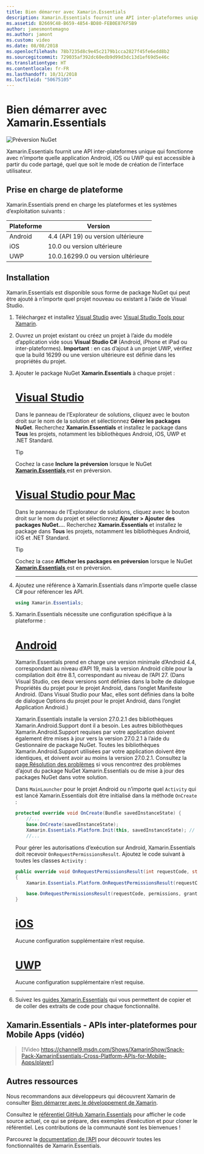 ```yaml
---
title: Bien démarrer avec Xamarin.Essentials
description: Xamarin.Essentials fournit une API inter-plateformes unique qui fonctionne avec n’importe quelle application Android, iOS ou UWP qui est accessible à partir du code partagé, quel que soit le mode de création de l’interface utilisateur.
ms.assetid: B2669C48-B659-4854-BD80-FEB0E876F5B9
author: jamesmontemagno
ms.author: jamont
ms.custom: video
ms.date: 08/08/2018
ms.openlocfilehash: 78b7235d8c9e45c2179b1cca2827f45fe6edd8b2
ms.sourcegitcommit: 729035af392dc60edb9d99d3dc13d1ef69d5e46c
ms.translationtype: HT
ms.contentlocale: fr-FR
ms.lasthandoff: 10/31/2018
ms.locfileid: "50675105"
---
```

# <a name="get-started-with-xamarinessentials"></a>Bien démarrer avec Xamarin.Essentials

![Préversion NuGet](~/media/shared/pre-release.png)

Xamarin.Essentials fournit une API inter-plateformes unique qui fonctionne avec n’importe quelle application Android, iOS ou UWP qui est accessible à partir du code partagé, quel que soit le mode de création de l’interface utilisateur.

## <a name="platform-support"></a>Prise en charge de plateforme

Xamarin.Essentials prend en charge les plateformes et les systèmes d’exploitation suivants :

| Plateforme | Version |
| --- | --- |
| Android | 4.4 (API 19) ou version ultérieure |
| iOS |10.0 ou version ultérieure |
| UWP | 10.0.16299.0 ou version ultérieure |

## <a name="installation"></a>Installation

Xamarin.Essentials est disponible sous forme de package NuGet qui peut être ajouté à n’importe quel projet nouveau ou existant à l’aide de Visual Studio.

1. Téléchargez et installez [Visual Studio](http://visualstudio.com) avec [Visual Studio Tools pour Xamarin](~/cross-platform/get-started/installation/index.md).

2. Ouvrez un projet existant ou créez un projet à l’aide du modèle d’application vide sous **Visual Studio C#**  (Android, iPhone et iPad ou inter-plateformes). **Important** : en cas d’ajout à un projet UWP, vérifiez que la build 16299 ou une version ultérieure est définie dans les propriétés du projet.

3. Ajouter le package NuGet **Xamarin.Essentials** à chaque projet :

    # <a name="visual-studiotabwindows"></a>[Visual Studio](#tab/windows)

    Dans le panneau de l’Explorateur de solutions, cliquez avec le bouton droit sur le nom de la solution et sélectionnez **Gérer les packages NuGet**. Recherchez **Xamarin.Essentials** et installez le package dans **Tous** les projets, notamment les bibliothèques Android, iOS, UWP et .NET Standard.

    > [!TIP]
    > Cochez la case **Inclure la préversion** lorsque le NuGet [**Xamarin.Essentials** ](https://www.nuget.org/packages/Xamarin.Essentials)est en préversion.

    # <a name="visual-studio-for-mactabmacos"></a>[Visual Studio pour Mac](#tab/macos)

    Dans le panneau de l’Explorateur de solutions, cliquez avec le bouton droit sur le nom du projet et sélectionnez **Ajouter > Ajouter des packages NuGet...**. Recherchez **Xamarin.Essentials** et installez le package dans **Tous** les projets, notamment les bibliothèques Android, iOS et .NET Standard.

    > [!TIP]
    > Cochez la case **Afficher les packages en préversion** lorsque le NuGet [**Xamarin.Essentials** ](https://www.nuget.org/packages/Xamarin.Essentials)est en préversion.

    -----

4. Ajoutez une référence à Xamarin.Essentials dans n’importe quelle classe C# pour référencer les API.

    ```csharp
    using Xamarin.Essentials;
    ```

5. Xamarin.Essentials nécessite une configuration spécifique à la plateforme :

    # <a name="androidtabandroid"></a>[Android](#tab/android)

    Xamarin.Essentials prend en charge une version minimale d’Android 4.4, correspondant au niveau d’API 19, mais la version Android cible pour la compilation doit être 8.1, correspondant au niveau de l’API 27. (Dans Visual Studio, ces deux versions sont définies dans la boîte de dialogue Propriétés du projet pour le projet Android, dans l’onglet Manifeste Android. (Dans Visual Studio pour Mac, elles sont définies dans la boîte de dialogue Options du projet pour le projet Android, dans l’onglet Application Android.) 

    Xamarin.Essentials installe la version 27.0.2.1 des bibliothèques Xamarin.Android.Support dont il a besoin. Les autres bibliothèques Xamarin.Android.Support requises par votre application doivent également être mises à jour vers la version 27.0.2.1 à l’aide du Gestionnaire de package NuGet. Toutes les bibliothèques Xamarin.Android.Support utilisées par votre application doivent être identiques, et doivent avoir au moins la version 27.0.2.1. Consultez la [page Résolution des problèmes](troubleshooting.md) si vous rencontrez des problèmes d’ajout du package NuGet Xamarin.Essentials ou de mise à jour des packages NuGet dans votre solution.

    Dans `MainLauncher` pour le projet Android ou n’importe quel `Activity` qui est lancé Xamarin.Essentials doit être initialisé dans la méthode `OnCreate` :

    ```csharp
    protected override void OnCreate(Bundle savedInstanceState) {
        //...
        base.OnCreate(savedInstanceState);
        Xamarin.Essentials.Platform.Init(this, savedInstanceState); // add this line to your code
        //...
    ```

    Pour gérer les autorisations d’exécution sur Android, Xamarin.Essentials doit recevoir `OnRequestPermissionsResult`. Ajoutez le code suivant à toutes les classes `Activity` :

    ```csharp
    public override void OnRequestPermissionsResult(int requestCode, string[] permissions, [GeneratedEnum] Android.Content.PM.Permission[] grantResults)
    {
        Xamarin.Essentials.Platform.OnRequestPermissionsResult(requestCode, permissions, grantResults);

        base.OnRequestPermissionsResult(requestCode, permissions, grantResults);
    }
    ```

    # <a name="iostabios"></a>[iOS](#tab/ios)

    Aucune configuration supplémentaire n’est requise.

    # <a name="uwptabuwp"></a>[UWP](#tab/uwp)

    Aucune configuration supplémentaire n’est requise.

    -----

6. Suivez les [guides Xamarin.Essentials](index.md) qui vous permettent de copier et de coller des extraits de code pour chaque fonctionnalité.

## <a name="xamarinessentials---cross-platform-apis-for-mobile-apps-video"></a>Xamarin.Essentials - APIs inter-plateformes pour Mobile Apps (vidéo)

> [!Video https://channel9.msdn.com/Shows/XamarinShow/Snack-Pack-XamarinEssentials-Cross-Platform-APIs-for-Mobile-Apps/player]

## <a name="other-resources"></a>Autres ressources

Nous recommandons aux développeurs qui découvrent Xamarin de consulter [Bien démarrer avec le développement de Xamarin](~/cross-platform/getting-started/index.md).

Consultez le [référentiel GitHub Xamarin.Essentials](http://github.com/xamarin/Essentials) pour afficher le code source actuel, ce qui se prépare, des exemples d’exécution et pour cloner le référentiel. Les contributions de la communauté sont les bienvenues !

Parcourez la [documentation de l’API](xref:Xamarin.Essentials) pour découvrir toutes les fonctionnalités de Xamarin.Essentials.
